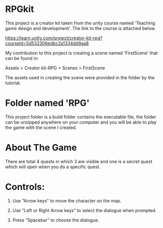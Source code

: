 # RPGkit

This project is a creator kit taken from the unity course named 'Teaching game design and development'. The link to the course is attached below.

https://learn.unity.com/project/creator-kit-rpg?courseId=5d532306edbc2a1334dd9aa8

My contribution to this project is creating a scene named 'FirstScene' that can be found in:

Assets > Creator kit-RPG > Scenes > FirstScene

The assets used in creating the scene were provided in the folder by the tutorial.

# Folder named 'RPG'
This project folder is a build folder contains the executable file, the folder can be unzipped anywhere on your computer and you will be able to play the game with the scene I created.

# About The Game
There are total 4 quests in which 3 are visible and one is a secret quest which will open when you do a specific quest.


# Controls:

1.  Use "Arrow keys" to move the character on the map.

2.  Use "Left or Right Arrow keys" to select the dialogue when prompted.

3.  Press "Spacebar" to choose the dialogue.
